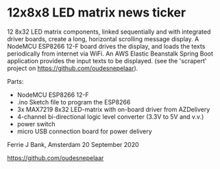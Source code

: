 # 12x8x8 LED matrix news ticker

12 8x32 LED matrix components, linked sequentially and with integrated driver boards, create a long, horizontal scrolling message display.
A NodeMCU ESP8266 12-F board drives the display, and loads the texts periodically from internet via WiFi.
An AWS Elastic Beanstalk Spring Boot application provides the input texts to be displayed. (see the 'scrapert' project on https://github.com/oudesnepelaar).

Parts:
 - NodeMCU ESP8266 12-F
 - .ino Sketch file to program the ESP8266
 - 3x MAX7219 8x32 LED-matrix with on-board driver from AZDelivery
 - 4-channel bi-directional logic level converter (3.3V to 5V and v.v.)
 - power switch
 - micro USB connection board for power delivery

Ferrie J Bank,
Amsterdam 20 September 2020

https://github.com/oudesnepelaar